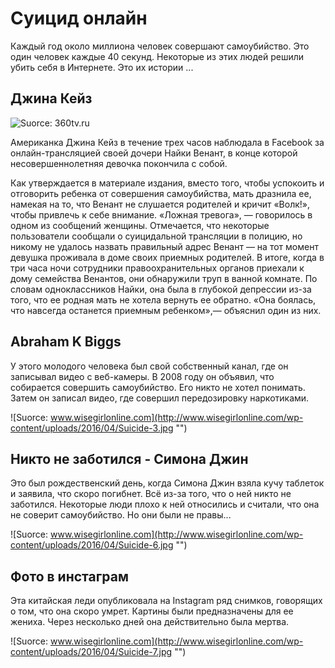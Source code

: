# Суицид онлайн

Каждый год около миллиона человек совершают самоубийство. Это один человек каждые 40 секунд. Некоторые из этих людей решили убить себя в Интернете. Это их истории ...

## Джина Кейз

![Suorce: 360tv.ru](https://360tv.ru/media/article_media/005eba6139474f8682be0cefacfd26aa_201703151412.jpg "")

Американка Джина Кейз в течение трех часов наблюдала в Facebook за онлайн-трансляцией своей дочери Найки Венант, в конце которой
несовершеннолетняя девочка покончила с собой. 

Как утверждается в материале издания, вместо того, чтобы успокоить и отговорить ребенка от 
совершения самоубийства, мать дразнила ее, намекая на то, что Венант не слушается родителей и кричит «Волк!», чтобы привлечь
к себе внимание. 
«Ложная тревога», — говорилось в одном из сообщений женщины. Отмечается, что некоторые пользователи сообщали о
суицидальной трансляции в полицию, но никому не удалось назвать правильный адрес Венант — на тот момент девушка проживала в доме своих
приемных родителей. В итоге, когда в три часа ночи сотрудники правоохранительных органов приехали к дому семейства Венантов,
они обнаружили труп в ванной комнате. По словам одноклассников Найки, она была в глубокой депрессии из-за того, что ее родная мать не хотела
вернуть ее обратно. «Она боялась, что навсегда останется приемным ребенком»,— объяснил один из них.

## Abraham K Biggs

У этого молодого человека был свой собственный канал, где он записывал видео с веб-камеры. В 2008 году он объявил, что собирается совершить самоубийство. Его никто не хотел понимать. Затем он записал видео, где совершил передозировку наркотиками.

![Suorce: www.wisegirlonline.com](http://www.wisegirlonline.com/wp-content/uploads/2016/04/Suicide-3.jpg "")

## Никто не заботился - Симона Джин

Это был рождественский день, когда Симона Джин взяла кучу таблеток и заявила, что скоро погибнет. Всё из-за того, что о ней никто не заботился. Некоторые люди плохо к ней относились и считали, что она не соверит самоубийство. Но они были не правы...

![Suorce: www.wisegirlonline.com](http://www.wisegirlonline.com/wp-content/uploads/2016/04/Suicide-6.jpg "")


## Фото в инстаграм 

Эта китайская леди опубликовала на Instagram ряд снимков, говорящих о том, что она скоро умрет. Картины были предназначены для ее жениха. Через несколько дней она действительно была мертва.


![Suorce: www.wisegirlonline.com](http://www.wisegirlonline.com/wp-content/uploads/2016/04/Suicide-7.jpg "")








